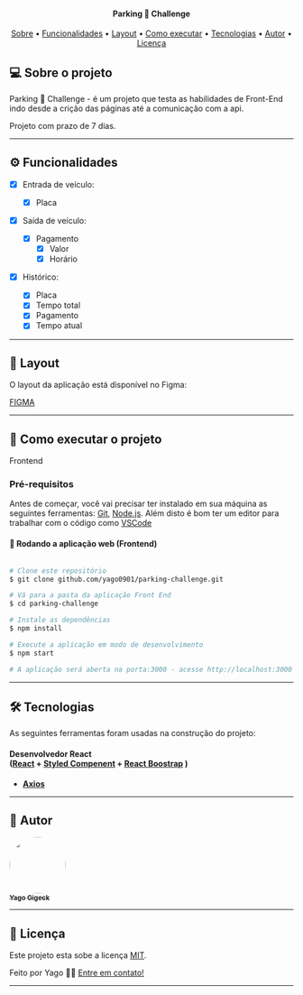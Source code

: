 <h4 align="center"> 
	Parking 🚧 Challenge
</h4>

<p align="center">
 <a href="#-sobre-o-projeto">Sobre</a> •
 <a href="#-funcionalidades">Funcionalidades</a> •
 <a href="#-layout">Layout</a> • 
 <a href="#-como-executar-o-projeto">Como executar</a> • 
 <a href="#-tecnologias">Tecnologias</a> • 
 <a href="#-autor">Autor</a> • 
 <a href="#user-content--licença">Licença</a>
</p>

## 💻 Sobre o projeto

Parking 🚧 Challenge - é um projeto que testa as habilidades de Front-End indo desde a crição das páginas até a comunicação com a api.

Projeto com prazo de 7 dias.

---

## ⚙️ Funcionalidades

- [x] Entrada de veículo:

  - [x] Placa

- [x] Saída de veículo:

  - [x] Pagamento
    - [x] Valor
    - [x] Horário

- [x] Histórico:
  - [x] Placa
  - [x] Tempo total
  - [x] Pagamento
  - [x] Tempo atual

---

## 🎨 Layout

O layout da aplicação está disponível no Figma:

<a href="https://www.figma.com/file/26jpN1RoqRXT5LlHIGUyaq/Layout-Parking-Challenge?node-id=0%3A66">
  <p>FIGMA</p>
</a>

---

## 🚀 Como executar o projeto

Frontend

### Pré-requisitos

Antes de começar, você vai precisar ter instalado em sua máquina as seguintes ferramentas:
[Git](https://git-scm.com), [Node.js](https://nodejs.org/en/).
Além disto é bom ter um editor para trabalhar com o código como [VSCode](https://code.visualstudio.com/)

#### 🧭 Rodando a aplicação web (Frontend)

```bash

# Clone este repositório
$ git clone github.com/yago0901/parking-challenge.git

# Vá para a pasta da aplicação Front End
$ cd parking-challenge

# Instale as dependências
$ npm install

# Execute a aplicação em modo de desenvolvimento
$ npm start

# A aplicação será aberta na porta:3000 - acesse http://localhost:3000

```

---

## 🛠 Tecnologias

As seguintes ferramentas foram usadas na construção do projeto:

#### **Desenvolvedor React** <br/> ([React](https://reactjs.org/) + [Styled Compenent](https://styled-components.com/) + [React Boostrap](https://react-bootstrap.github.io/) )

- **[Axios](https://github.com/axios/axios)**

---

## 🦸 Autor

<a href="https://github.com/yago0901">
 <img style="border-radius: 50%;" src="https://avatars.githubusercontent.com/u/52417033?v=4" width="100px;" alt=""/>
 <br />
 <sub><b>Yago Gigeck</b></sub></a> <a href="https://yago0901.github.io/yago-desenvolvedor-site/" title="Desenvolvedor React"></a>
 <br />

---

## 📝 Licença

Este projeto esta sobe a licença [MIT](./LICENSE).

Feito por Yago 👋🏽 [Entre em contato!](https://www.linkedin.com/in/yagogigeck/)

---
